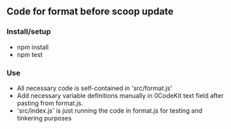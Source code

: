 ## Code for format before scoop update

### Install/setup

-   npm install
-   npm test

### Use

-   All necessary code is self-contained in 'src/format.js'
-   Add necessary variable definitions manually in 0CodeKit text field after pasting from format.js.
-   'src/index.js' is just running the code in format.js for testing and tinkering purposes
